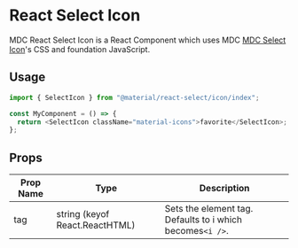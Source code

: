 # React Select Icon

MDC React Select Icon is a React Component which uses MDC [MDC Select Icon](https://github.com/material-components/material-components-web/tree/master/packages/mdc-select/icon/)'s CSS and foundation JavaScript.

## Usage

```js
import { SelectIcon } from "@material/react-select/icon/index";

const MyComponent = () => {
  return <SelectIcon className="material-icons">favorite</SelectIcon>;
};
```

## Props

| Prop Name | Type                           | Description                                               |
| --------- | ------------------------------ | --------------------------------------------------------- |
| tag       | string (keyof React.ReactHTML) | Sets the element tag. Defaults to i which becomes`<i />`. |
